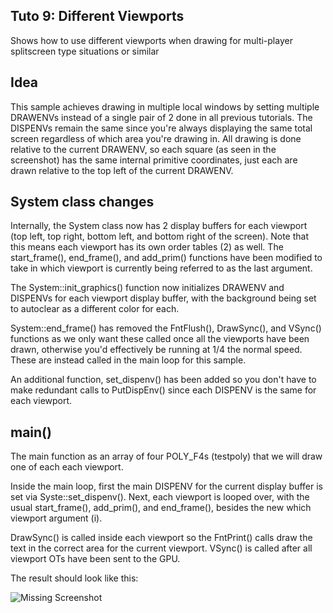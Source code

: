 ## Tuto 9: Different Viewports

Shows how to use different viewports when drawing for multi-player
splitscreen type situations or similar

## Idea

This sample achieves drawing in multiple local windows by
setting multiple DRAWENVs instead of a single pair of 2 done in
all previous tutorials. The DISPENVs remain the same since you're
always displaying the same total screen regardless of which area
you're drawing in. All drawing is done relative to the current
DRAWENV, so each square (as seen in the screenshot) has the same
internal primitive coordinates, just each are drawn relative to
the top left of the current DRAWENV.

## System class changes

Internally, the System class now has 2 display buffers for each viewport
(top left, top right, bottom left, and bottom right of the screen). Note that this
means each viewport has its own order tables (2) as well.
The start_frame(), end_frame(), and add_prim() functions have been modified
to take in which viewport is currently being referred to as the last
argument. 

The System::init_graphics() function now initializes DRAWENV and DISPENVs for
each viewport display buffer, with the background being set to autoclear as a
different color for each.

System::end_frame() has removed the FntFlush(), DrawSync(), and VSync() functions
as we only want these called once all the viewports have been drawn, otherwise
you'd effectively be running at 1/4 the normal speed. These are instead called
in the main loop for this sample.

An additional function, set_dispenv() has been added so you don't have to make
redundant calls to PutDispEnv() since each DISPENV is the same for each viewport.

## main()
The main function as an array of four POLY_F4s (testpoly) that we will
draw one of each each viewport. 

Inside the main loop, first the main DISPENV for the current display buffer is
set via Syste::set_dispenv(). Next, each viewport is looped over, with the
usual start_frame(), add_prim(), and end_frame(), besides the new which
viewport argument (i).

DrawSync() is called inside each viewport so the FntPrint() calls draw the text
in the correct area for the current viewport. VSync() is called after all viewport OTs
have been sent to the GPU.

The result should look like this:

![Missing Screenshot](./screenshot.gif "Tuto8 screenshot")

